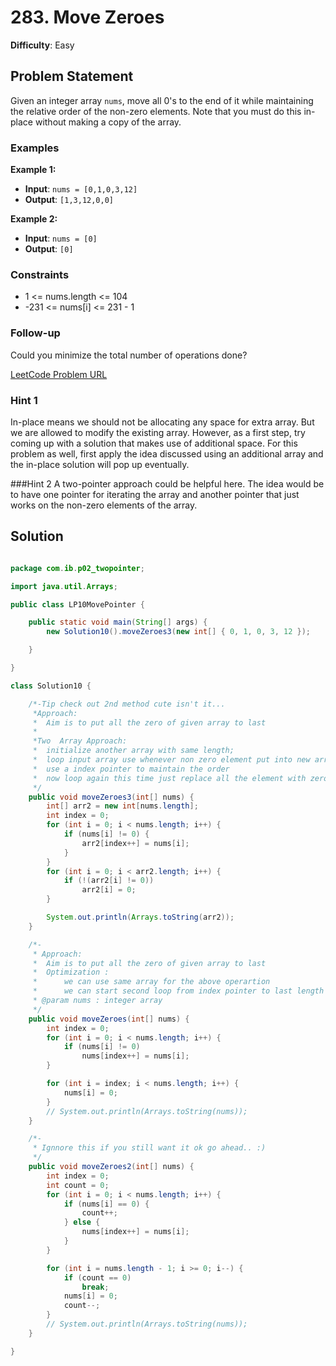 # 283. Move Zeroes

**Difficulty**: Easy

## Problem Statement
Given an integer array `nums`, move all 0's to the end of it while maintaining the relative order of the non-zero elements. Note that you must do this in-place without making a copy of the array.

### Examples

**Example 1:**
- **Input**: `nums = [0,1,0,3,12]`
- **Output**: `[1,3,12,0,0]`

**Example 2:**
- **Input**: `nums = [0]`
- **Output**: `[0]`

### Constraints
- 1 <= nums.length <= 104
- -231 <= nums[i] <= 231 - 1

### Follow-up
Could you minimize the total number of operations done?

[LeetCode Problem URL](https://leetcode.com/problems/move-zeroes/)
### Hint 1
In-place means we should not be allocating any space for extra array. But we are allowed to modify the existing array. However, as a first step, try coming up with a solution that makes use of additional space. For this problem as well, first apply the idea discussed using an additional array and the in-place solution will pop up eventually.

###Hint 2
A two-pointer approach could be helpful here. The idea would be to have one pointer for iterating the array and another pointer that just works on the non-zero elements of the array.

## Solution

```java

package com.ib.p02_twopointer;

import java.util.Arrays;

public class LP10MovePointer {

	public static void main(String[] args) {
		new Solution10().moveZeroes3(new int[] { 0, 1, 0, 3, 12 });

	}

}

class Solution10 {

	/*-Tip check out 2nd method cute isn't it...
	 *Approach:
	 * 	Aim is to put all the zero of given array to last
	 * 
	 *Two  Array Approach: 
	 *	initialize another array with same length;
	 *	loop input array use whenever non zero element put into new array into consecutive order
	 *	use a index pointer to maintain the order
	 *	now loop again this time just replace all the element with zero that are non zero.
	 */
	public void moveZeroes3(int[] nums) {
		int[] arr2 = new int[nums.length];
		int index = 0;
		for (int i = 0; i < nums.length; i++) {
			if (nums[i] != 0) {
				arr2[index++] = nums[i];
			}
		}
		for (int i = 0; i < arr2.length; i++) {
			if (!(arr2[i] != 0))
				arr2[i] = 0;
		}

		System.out.println(Arrays.toString(arr2));
	}

	/*-
	 * Approach:
	 * 	Aim is to put all the zero of given array to last
	 * 	Optimization : 
	 * 		we can use same array for the above operartion
	 * 		we can start second loop from index pointer to last length
	 * @param nums : integer array 
	 */
	public void moveZeroes(int[] nums) {
		int index = 0;
		for (int i = 0; i < nums.length; i++) {
			if (nums[i] != 0)
				nums[index++] = nums[i];
		}

		for (int i = index; i < nums.length; i++) {
			nums[i] = 0;
		}
		// System.out.println(Arrays.toString(nums));
	}

	/*-
	 * Ignnore this if you still want it ok go ahead.. :)
	 */
	public void moveZeroes2(int[] nums) {
		int index = 0;
		int count = 0;
		for (int i = 0; i < nums.length; i++) {
			if (nums[i] == 0) {
				count++;
			} else {
				nums[index++] = nums[i];
			}
		}

		for (int i = nums.length - 1; i >= 0; i--) {
			if (count == 0)
				break;
			nums[i] = 0;
			count--;
		}
		// System.out.println(Arrays.toString(nums));
	}

}